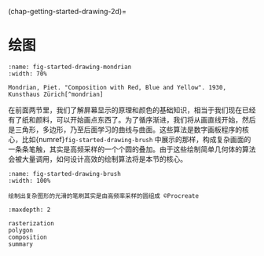 (chap-getting-started-drawing-2d)=
# 绘图

```{figure} fig/mondrian.jpg
:name: fig-started-drawing-mondrian
:width: 70%

Mondrian, Piet. "Composition with Red, Blue and Yellow". 1930, Kunsthaus Zürich[^mondrian]
```
[^mondrian]: [Wikipedia: Composition with Red, Blue and Yellow](https://en.wikipedia.org/wiki/Composition_with_Red,_Blue_and_Yellow)

在前面两节里，我们了解屏幕显示的原理和颜色的基础知识，相当于我们现在已经有了纸和颜料，可以开始画点东西了。为了循序渐进，我们将从画直线开始，然后是三角形，多边形，乃至后面学习的曲线与曲面。这些算法是数字画板程序的核心，比如{numref}`fig-started-drawing-brush` 中展示的那样，构成复杂画面的一条条笔触，其实是高频采样的一个个圆的叠加。由于这些绘制简单几何体的算法会被大量调用，如何设计高效的绘制算法将是本节的核心。

```{figure} fig/brush.png
:name: fig-started-drawing-brush
:width: 100%

绘制出复杂图形的光滑的笔刷其实是由高频率采样的圆组成 ©Procreate
```

```{toctree}
:maxdepth: 2

rasterization
polygon
composition
summary
```